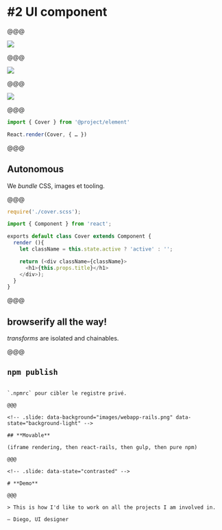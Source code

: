 <!-- .slide: data-state="contrasted" -->

# #2 **UI** component

@@@

![](images/tile.png)

@@@

![](images/card.png)

@@@

![](images/oneliner.png)

@@@

```javascript
import { Cover } from '@project/element'

React.render(Cover, { … })
```

@@@

## **Autonomous**

We *bundle* CSS, images et tooling.

@@@

```javascript
require('./cover.scss');

import { Component } from 'react';

exports default class Cover extends Component {
  render (){
    let className = this.state.active ? 'active' : '';

    return (<div className={className}>
      <h1>{this.props.title}</h1>
    </div>);
  }
}
```

@@@

## **browserify** all the way!

*transforms* are isolated and chainables.

@@@

<!-- .slide: data-background="images/npm-private-registry.png" data-state="background-light" -->

## `npm publish`

~~~~

`.npmrc` pour cibler le registre privé.

@@@

<!-- .slide: data-background="images/webapp-rails.png" data-state="background-light" -->

## **Movable**

(iframe rendering, then react-rails, then gulp, then pure npm)

@@@

<!-- .slide: data-state="contrasted" -->

# **Demo**

@@@

> This is how I'd like to work on all the projects I am involved in.

— Diego, UI designer
